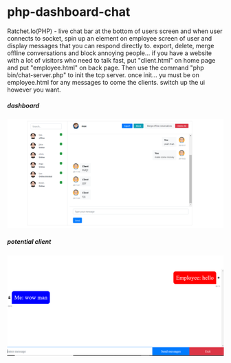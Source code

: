 # php-dashboard-chat

Ratchet.Io(PHP) - live chat bar at the bottom of users screen and when user connects to socket, spin up an element on employee screen of user and display messages that you can respond directly to. export, delete, merge offline conversations and block annoying people... if you have a website with a lot of visitors who need to talk fast, put "client.html" on home page and put "employee.html" on back page. Then use the command "php bin/chat-server.php" to init the tcp server. once init... yu must be on employee.html for any messages to come the clients. switch up the ui however you want.

<h5> dashboard </h5>
<img src = "Capture.PNG" />

<h5>potential client</h5>
<img src = "Capture2.PNG" />
